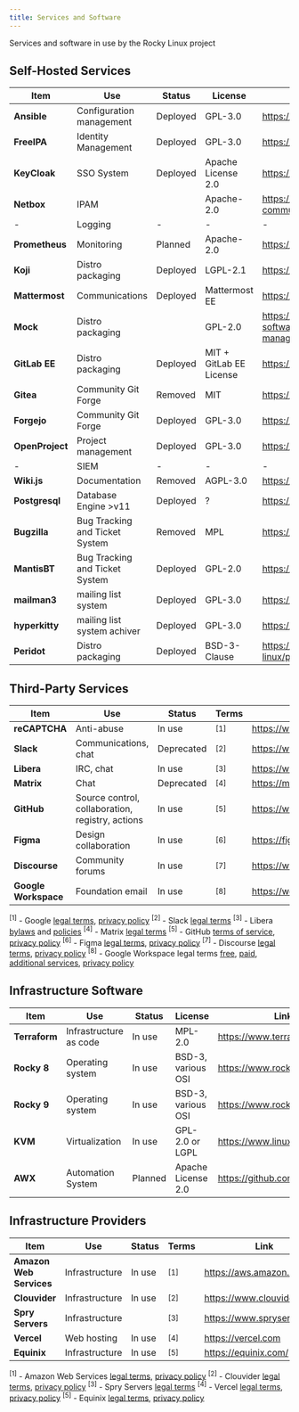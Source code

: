 ```yaml
---
title: Services and Software
---
```


Services and software in use by the Rocky Linux project

## Self-Hosted Services

| **Item**        | **Use**                        | **Status** | **License**             | **Link**                                             |
|-----------------|--------------------------------|------------|-------------------------|------------------------------------------------------|
| **Ansible**     | Configuration management       | Deployed   | GPL-3.0                 | https://ansible.com                                  |
| **FreeIPA**     | Identity Management            | Deployed   | GPL-3.0                 | https://www.freeipa.org                              |
| **KeyCloak**    | SSO System                     | Deployed   | Apache License 2.0      | https://keycloak.org                                 |
| **Netbox**      | IPAM                           |            | Apache-2.0              | https://github.com/netbox-community/netbox           |
| -               | Logging                        | -          | -                       | -                                                    |
| **Prometheus**  | Monitoring                     | Planned    | Apache-2.0              | https://prometheus.io                                |
| **Koji**        | Distro packaging               | Deployed   | LGPL-2.1                | https://fedoraproject.org/wiki/Koji                  |
| **Mattermost**  | Communications                 | Deployed   | Mattermost EE           | https://mattermost.com                               |
| **Mock**        | Distro packaging               |            | GPL-2.0                 | https://github.com/rpm-software-management/mock/wiki |
| **GitLab EE**   | Distro packaging               | Deployed   | MIT + GitLab EE License | https://gitlab.com                                   |
| **Gitea**       | Community Git Forge            | Removed    | MIT                     | https://gitea.io                                     |
| **Forgejo**     | Community Git Forge            | Deployed   | GPL-3.0                 | https://forgejo.org                                  |
| **OpenProject** | Project management             | Deployed   | GPL-3.0                 | https://www.openproject.org                          |
| -               | SIEM                           | -          | -                       | -                                                    |
| **Wiki.js**     | Documentation                  | Removed    | AGPL-3.0                | https://wiki.js.org                                  |
| **Postgresql**  | Database Engine  >v11          | Deployed   |  ?                      | https://www.postgresql.org/                          |
| **Bugzilla**    | Bug Tracking and Ticket System | Removed    | MPL                     | https://bugzilla.org                                 |
| **MantisBT**    | Bug Tracking and Ticket System | Deployed   | GPL-2.0                 | https://mantisbt.org                                 |
| **mailman3**    | mailing list system            | Deployed   | GPL-3.0                 | https://www.list.org/                                |
| **hyperkitty**  | mailing list system achiver    | Deployed   | GPL-3.0                 | https://www.list.org/                                |
| **Peridot**     | Distro packaging               | Deployed   | BSD-3-Clause            | https://github.com/rocky-linux/peridot               |

## Third-Party Services

| **Item**             | **Use**                                          | **Status** |  **Terms**   | **Link**                               |
|----------------------|--------------------------------------------------|------------|--------------|----------------------------------------|
| **reCAPTCHA**        | Anti-abuse                                       | In use     |<sup>[1]</sup>| https://www.google.com/recaptcha/about |
| **Slack**            | Communications, chat                             | Deprecated |<sup>[2]</sup>| https://www.slack.com                  |
| **Libera**           | IRC, chat                                        | In use     |<sup>[3]</sup>| https://www.libera.chat                |
| **Matrix**           | Chat                                             | Deprecated |<sup>[4]</sup>| https://matrix.org                     |
| **GitHub**           | Source control, collaboration, registry, actions | In use     |<sup>[5]</sup>| https://www.github.com                 |
| **Figma**            | Design collaboration                             | In use     |<sup>[6]</sup>| https://figma.com                      |
| **Discourse**        | Community forums                                 | In use     |<sup>[7]</sup>| https://www.discourse.org              |
| **Google Workspace** | Foundation email                                 | In use     |<sup>[8]</sup>| https://workspace.google.com           |

<sup>[1]</sup> - Google [legal terms](https://developers.google.com/terms), [privacy policy](https://policies.google.com/privacy)
<sup>[2]</sup> - Slack [legal terms](https://slack.com/intl/en-us/legal)
<sup>[3]</sup> - Libera [bylaws](https://libera.chat/bylaws/) and [policies](https://libera.chat/policies/)
<sup>[4]</sup> - Matrix [legal terms](https://matrix.org/legal/)
<sup>[5]</sup> - GitHub [terms of service](https://docs.github.com/en/free-pro-team@latest/github/site-policy/github-terms-of-service), [privacy policy](https://docs.github.com/en/free-pro-team@latest/github/site-policy/github-privacy-statement)
<sup>[6]</sup> - Figma [legal terms](https://www.figma.com/tos/), [privacy policy](https://www.figma.com/privacy/)
<sup>[7]</sup> - Discourse [legal terms](https://meta.discourse.org/tos), [privacy policy](https://www.discourse.org/privacy)
<sup>[8]</sup> - Google Workspace legal terms [free](https://workspace.google.com/terms/standard_terms.html), [paid](https://workspace.google.com/terms/2013/1/premier_terms.html), [additional services](https://workspace.google.com/intl/en/terms/additional_services.html), [privacy policy](https://policies.google.com/privacy)


## Infrastructure Software

| **Item**      | **Use**                | **Status** | **License**        | **Link**                       |
|---------------|------------------------|------------|--------------------|--------------------------------|
| **Terraform** | Infrastructure as code | In use     | MPL-2.0            | https://www.terraform.io       |
| **Rocky 8**   | Operating system       | In use     | BSD-3, various OSI | https://www.rockylinux.org     |
| **Rocky 9**   | Operating system       | In use     | BSD-3, various OSI | https://www.rockylinux.org     |
| **KVM**       | Virtualization         | In use     | GPL-2.0 or LGPL    | https://www.linux-kvm.org      |
| **AWX**       | Automation System      | Planned    | Apache License 2.0 | https://github.com/ansible/awx |

## Infrastructure Providers

| **Item**                | **Use**        | **Status** | **Terms**    | **Link**                    |
|-------------------------|----------------|------------|--------------|-----------------------------|
| **Amazon Web Services** | Infrastructure | In use     |<sup>[1]</sup>| https://aws.amazon.com      |
| **Clouvider**           | Infrastructure | In use     |<sup>[2]</sup>| https://www.clouvider.co.uk |
| **Spry Servers**        | Infrastructure |            |<sup>[3]</sup>| https://www.spryservers.net |
| **Vercel**              | Web hosting    | In use     |<sup>[4]</sup>| https://vercel.com          |
| **Equinix**             | Infrastructure | In use     |<sup>[5]</sup>| https://equinix.com/        |
<sup>[1]</sup> - Amazon Web Services [legal terms](https://aws.amazon.com/service-terms/), [privacy policy](https://aws.amazon.com/privacy/)
<sup>[2]</sup> - Clouvider [legal terms](https://www.clouvider.co.uk/terms-conditions/), [privacy policy](https://www.clouvider.co.uk/privacy-and-cookies-policy/)
<sup>[3]</sup> - Spry Servers [legal terms](https://www.spryservers.net/legal/)
<sup>[4]</sup> - Vercel [legal terms](https://vercel.com/legal/terms), [privacy policy](https://vercel.com/legal/privacy-policy)
<sup>[5]</sup> - Equinix [legal terms](https://www.equinix.com/about/legal/terms), [privacy policy](https://www.equinix.com/about/legal/privacy)
